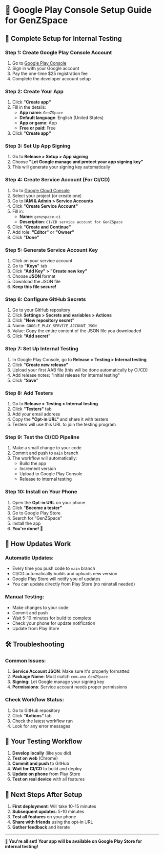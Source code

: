 # 🚀 Google Play Console Setup Guide for GenZSpace

## 📱 **Complete Setup for Internal Testing**

### **Step 1: Create Google Play Console Account**
1. Go to [Google Play Console](https://play.google.com/console)
2. Sign in with your Google account
3. Pay the one-time $25 registration fee
4. Complete the developer account setup

### **Step 2: Create Your App**
1. Click **"Create app"**
2. Fill in the details:
   - **App name**: `GenZSpace`
   - **Default language**: English (United States)
   - **App or game**: App
   - **Free or paid**: Free
3. Click **"Create app"**

### **Step 3: Set Up App Signing**
1. Go to **Release > Setup > App signing**
2. Choose **"Let Google manage and protect your app signing key"**
3. This will generate your signing key automatically

### **Step 4: Create Service Account (For CI/CD)**
1. Go to [Google Cloud Console](https://console.cloud.google.com/)
2. Select your project (or create one)
3. Go to **IAM & Admin > Service Accounts**
4. Click **"Create Service Account"**
5. Fill in:
   - **Name**: `genzspace-ci`
   - **Description**: `CI/CD service account for GenZSpace`
6. Click **"Create and Continue"**
7. Add role: **"Editor"** or **"Owner"**
8. Click **"Done"**

### **Step 5: Generate Service Account Key**
1. Click on your service account
2. Go to **"Keys"** tab
3. Click **"Add Key" > "Create new key"**
4. Choose **JSON** format
5. Download the JSON file
6. **Keep this file secure!**

### **Step 6: Configure GitHub Secrets**
1. Go to your GitHub repository
2. Click **Settings > Secrets and variables > Actions**
3. Click **"New repository secret"**
4. Name: `GOOGLE_PLAY_SERVICE_ACCOUNT_JSON`
5. Value: Copy the entire content of the JSON file you downloaded
6. Click **"Add secret"**

### **Step 7: Set Up Internal Testing**
1. In Google Play Console, go to **Release > Testing > Internal testing**
2. Click **"Create new release"**
3. Upload your first AAB file (this will be done automatically by CI/CD)
4. Add release notes: "Initial release for internal testing"
5. Click **"Save"**

### **Step 8: Add Testers**
1. Go to **Release > Testing > Internal testing**
2. Click **"Testers"** tab
3. Add your email address
4. Copy the **"Opt-in URL"** and share it with testers
5. Testers will use this URL to join the testing program

### **Step 9: Test the CI/CD Pipeline**
1. Make a small change to your code
2. Commit and push to `main` branch
3. The workflow will automatically:
   - Build the app
   - Increment version
   - Upload to Google Play Console
   - Release to internal testing

### **Step 10: Install on Your Phone**
1. Open the **Opt-in URL** on your phone
2. Click **"Become a tester"**
3. Go to Google Play Store
4. Search for "GenZSpace"
5. Install the app
6. **You're done!** 🎉

## 🔄 **How Updates Work**

### **Automatic Updates:**
- Every time you push code to `main` branch
- CI/CD automatically builds and uploads new version
- Google Play Store will notify you of updates
- You can update directly from Play Store (no reinstall needed)

### **Manual Testing:**
- Make changes to your code
- Commit and push
- Wait 5-10 minutes for build to complete
- Check your phone for update notification
- Update from Play Store

## 🛠️ **Troubleshooting**

### **Common Issues:**
1. **Service Account JSON**: Make sure it's properly formatted
2. **Package Name**: Must match `com.anu.GenZSpace`
3. **Signing**: Let Google manage your signing key
4. **Permissions**: Service account needs proper permissions

### **Check Workflow Status:**
1. Go to GitHub repository
2. Click **"Actions"** tab
3. Check the latest workflow run
4. Look for any error messages

## 📱 **Your Testing Workflow**

1. **Develop locally** (like you did)
2. **Test on web** (Chrome)
3. **Commit and push** to GitHub
4. **Wait for CI/CD** to build and deploy
5. **Update on phone** from Play Store
6. **Test on real device** with all features

## 🎯 **Next Steps After Setup**

1. **First deployment**: Will take 10-15 minutes
2. **Subsequent updates**: 5-10 minutes
3. **Test all features** on your phone
4. **Share with friends** using the opt-in URL
5. **Gather feedback** and iterate

---

**🚀 You're all set! Your app will be available on Google Play Store for internal testing!**
